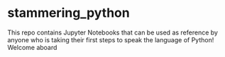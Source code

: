 # stammering_python
This repo contains Jupyter Notebooks that can be used as reference by anyone who is taking their first steps to speak the language of Python!
Welcome aboard
